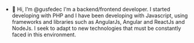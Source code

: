 - 👋 Hi, I’m @gusfedec
I'm a backend/frontend developer. I started developing with PHP and I have been developing with Javascript, 
using frameworks and libraries such as AngularJs, Angular and ReactJs and NodeJs. 
I seek to adapt to new technologies that must be constantly faced in this environment.

<!---
gusfedec/gusfedec is a ✨ special ✨ repository because its `README.md` (this file) appears on your GitHub profile.
You can click the Preview link to take a look at your changes.
--->

